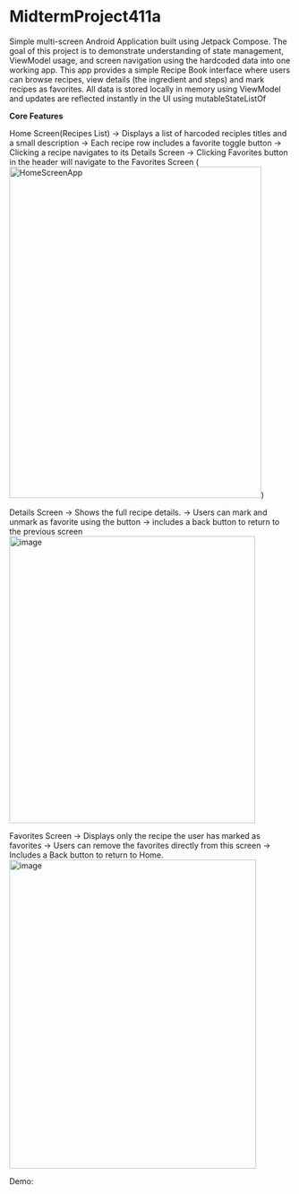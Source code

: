 # MidtermProject411a 
Simple multi-screen Android Application built using Jetpack Compose. The goal of this project is to demonstrate understanding of state management, ViewModel usage, and screen navigation using the hardcoded data into one working app.
This app provides a simple Recipe Book interface where users can browse recipes, view details (the ingredient and steps) and mark recipes as favorites. All data is stored locally in memory using ViewModel and updates are reflected instantly in the UI using mutableStateListOf

__Core Features__

Home Screen(Recipes List)
-> Displays a list of harcoded reciples titles and a small description
-> Each recipe row includes a favorite toggle button
-> Clicking a recipe navigates to its Details Screen
-> Clicking Favorites button in the header will navigate to the Favorites Screen
(<img width="450" height="591" alt="HomeScreenApp" src="https://github.com/user-attachments/assets/66cc07f7-ab06-4049-847a-6eb257185479" />)

Details Screen
-> Shows the full recipe details.
-> Users can mark and unmark as favorite using the button
-> includes a back button to return to the previous screen
<img width="439" height="512" alt="image" src="https://github.com/user-attachments/assets/f99b56c7-3611-41f5-8cea-722b3baeb525" />

Favorites Screen
-> Displays only the recipe the user has marked as favorites
-> Users can remove the favorites directly from this screen
-> Includes a Back button to return to Home. 
<img width="441" height="551" alt="image" src="https://github.com/user-attachments/assets/9084061e-5108-4852-8d04-6f797650fb1d" />

Demo:








